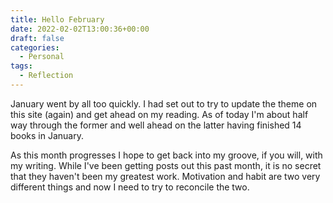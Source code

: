 ```yaml
---
title: Hello February
date: 2022-02-02T13:00:36+00:00
draft: false
categories:
  - Personal
tags:
  - Reflection
---
```


January went by all too quickly. I had set out to try to update the theme on this site (again) and get ahead on my reading. As of today I'm about half way through the former and well ahead on the latter having finished 14 books in January.

As this month progresses I hope to get back into my groove, if you will, with my writing. While I've been getting posts out this past month, it is no secret that they haven't been my greatest work. Motivation and habit are two very different things and now I need to try to reconcile the two.